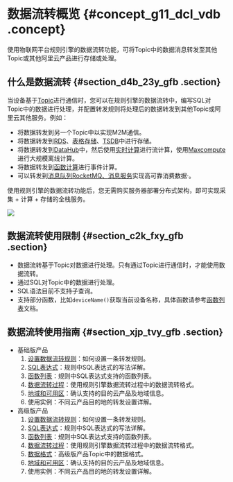# 数据流转概览 {#concept_g11_dcl_vdb .concept}

使用物联网平台规则引擎的数据流转功能，可将Topic中的数据消息转发至其他Topic或其他阿里云产品进行存储或处理。

## 什么是数据流转 {#section_d4b_23y_gfb .section}

当设备基于[Topic](cn.zh-CN/用户指南/产品与设备/高级版/Topic列表.md#)进行通信时，您可以在规则引擎的数据流转中，编写SQL对Topic中的数据进行处理，并配置转发规则将处理后的数据转发到其他Topic或阿里云其他服务。例如：

-   将数据转发到另一个Topic中以实现M2M通信。
-   将数据转发到[RDS](https://www.aliyun.com/product/rds/mysql)、[表格存储](https://www.aliyun.com/product/ots)、[TSDB](https://www.aliyun.com/product/hitsdb?spm=5176.54465.765261.334.5d1461844Iybud)中进行存储。
-   将数据转发到[DataHub](https://data.aliyun.com/product/datahub?spm=a2c0j.117599.588239.33333.7ac44d52aRzL8f)中，然后使用[实时计算](https://data.aliyun.com/product/sc?spm=5176.8142029.388261.375.39126d3ea17nR9)进行流计算，使用[Maxcompute](https://www.aliyun.com/product/odps?spm=5176.149792.765261.372.7f197e91pYwLJL)进行大规模离线计算。
-   将数据转发到[函数计算](https://www.aliyun.com/product/fc?spm=5176.7944453.765261.265.2db352dfFQwGIn)进行事件计算。
-   可以转发到[消息队列RocketMQ、](https://www.aliyun.com/product/rocketmq)[消息服务](https://www.aliyun.com/product/mns)实现高可靠消费数据·。

使用规则引擎的数据流转功能后，您无需购买服务器部署分布式架构，即可实现采集 + 计算 + 存储的全栈服务。

![](http://static-aliyun-doc.oss-cn-hangzhou.aliyuncs.com/assets/img/7486/15540818882243_zh-CN.png)

## 数据流转使用限制 {#section_c2k_fxy_gfb .section}

-   数据流转基于Topic对数据进行处理。只有通过Topic进行通信时，才能使用数据流转。
-   通过SQL对Topic中的数据进行处理。
-   SQL语法目前不支持子查询。
-   支持部分函数，比如`deviceName()`获取当前设备名称，具体函数请参考[函数列表](cn.zh-CN/用户指南/规则引擎/数据流转/函数列表.md#)文档。

## 数据流转使用指南 {#section_xjp_tvy_gfb .section}

-   基础版产品
    1.  [设置数据流转规则](cn.zh-CN/用户指南/规则引擎/数据流转/设置数据流转规则.md#)：如何设置一条转发规则。
    2.  [SQL表达式](cn.zh-CN/用户指南/规则引擎/数据流转/SQL表达式.md#)：规则中SQL表达式的写法详解。
    3.  [函数列表](cn.zh-CN/用户指南/规则引擎/数据流转/函数列表.md#)：规则中SQL表达式支持的函数列表。
    4.  [数据流转过程](cn.zh-CN/用户指南/规则引擎/数据流转/数据流转过程.md#)：使用规则引擎数据流转过程中的数据流转格式。
    5.  [地域和可用区](cn.zh-CN/用户指南/规则引擎/数据流转/地域和可用区.md#)：确认支持的目的云产品及地域信息。
    6.  使用实例：不同云产品目的地的转发设置详解。
-   高级版产品
    1.  [设置数据流转规则](cn.zh-CN/用户指南/规则引擎/数据流转/设置数据流转规则.md#)：如何设置一条转发规则。
    2.  [SQL表达式](cn.zh-CN/用户指南/规则引擎/数据流转/SQL表达式.md#)：规则中SQL表达式的写法详解。
    3.  [函数列表](cn.zh-CN/用户指南/规则引擎/数据流转/函数列表.md#)：规则中SQL表达式支持的函数列表。
    4.  [数据流转过程](cn.zh-CN/用户指南/规则引擎/数据流转/数据流转过程.md#)：使用规则引擎数据流转过程中的数据流转格式。
    5.  [数据格式](cn.zh-CN/用户指南/规则引擎/数据流转/数据格式.md#)：高级版产品Topic中的数据格式。
    6.  [地域和可用区](cn.zh-CN/用户指南/规则引擎/数据流转/地域和可用区.md#)：确认支持的目的云产品及地域信息。
    7.  使用实例：不同云产品目的地的转发设置详解。


